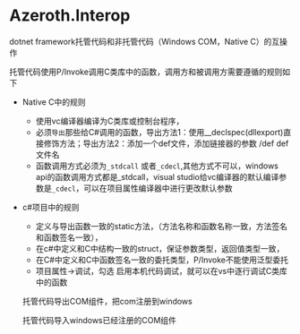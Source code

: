 # Azeroth.Interop
dotnet framework托管代码和非托管代码（Windows COM，Native C）的互操作

托管代码使用P/Invoke调用C类库中的函数，调用方和被调用方需要遵循的规则如下
* Native C中的规则
  * 使用vc编译器编译为C类库或控制台程序，
  * 必须`导出`那些给C#调用的函数，导出方法1：使用__declspec(dllexport)直接修饰方法；导出方法2：添加一个def文件，添加链接器的参数 /def def文件名
  * 函数调用方式必须为`_stdcall` 或者`_cdecl`,其他方式不可以，windows api的函数调用方式都是_stdcall，visual studio给vc编译器的默认编译参数是`_cdecl`，可以在项目属性编译器中进行更改默认参数
* c#项目中的规则
  * 定义与导出函数一致的static方法，（方法名称和函数名称一致，方法签名和函数签名一致），
  * 在c#中定义和C中结构一致的struct，保证参数类型，返回值类型一致，
  * 在C#中定义和C中函数签名一致的委托类型，P/Invoke不能使用泛型委托
  * 项目属性->调试，勾选 启用本机代码调试，就可以在vs中逐行调试C类库中的函数
  
  托管代码导出COM组件，把com注册到windows
  
  托管代码导入windows已经注册的COM组件
